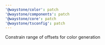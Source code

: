 ```yaml
---
'@waystone/color': patch
'@waystone/components': patch
'@waystone/core': patch
'@waystone/tsconfig': patch
---
```


Constrain range of offsets for color generation

